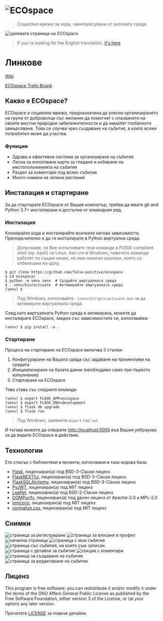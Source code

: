# ![ECOspace](./assets/banner_logo.png)

<!-- README inspired by https://github.com/nukeop/nuclear/ -->

> _Социална мрежа_ за хора, заинтересувани от околната среда.

![целевата страница на ECOspace](./assets/landing.png)

> If you're looking for the English translation, [it's here](https://github.com/false-positive/ecospace/blob/b6004ebf4515278669edcc9e143b5549bb6c23e7/README.md)

# Линкове

[Wiki](https://github.com/false-positive/ecospace/wiki)

[ECOspace Trello Board](https://trello.com/b/FBcRwvkN/ecospace)

## Какво е ECOspace?

ECOspace е _социална мрежа_, предназначена да улесни организирането на групи от доброволци със желание да помогнат с опазването на своите местни природни забележителности и да намалят глобалното замърсяване. Това се случва чрез създаване на събития, в които всеки потребител може да участва.

### Функции

-   Здрава и ефективна система за организиране на събития
-   Лесна за използване карта за гледане и избиране на местоположенията на събития
-   Раздел за коментари под всяко събитие
-   Много снимки на зелени растения

## Инсталация и стартиране

За да стартирате ECOspace от Вашия компютър, трябва да имате git and Python 3.7+ инсталирани и достъпни от командния ред.

### Инсталация

Клонирайте кода и инсталирайте всичките негови зависимости. Препоръчително е да ги инсталирате в Python виртуална среда.

> Допускаме, че Вие изпълнявате тези команди в POSIX-compliant shell (пр. bash) на Linux.
> Ако сте в Windows, повечето команди работят по същия начин, но има няколко разлики, които са отбелязани по-долу.

```shell
$ git clone https://github.com/false-positive/ecospace
$ cd ecospace/
$ python -m venv venv  # Създайте виртуалната среда
$ . venv/bin/activate  # Активирайте виртуалната среда
(venv) $
```

> Под Windows, използвайте `.\venv\Scripts\activate.bat` за да активирате виртуалната среда.

След като виртуалната Python среда е активирана, можете да инсталирате ECOspace, заедно със зависимостите си, използвайки:

```shell
(venv) $ pip install -e .
```

### Стартиране

Процеса на стартиране на ECOspace включва 3 стъпки:

1. Конфигуриране на Вашата среда със задаване на променливи на средата
2. Инициализиране на базата данни (необходимо само при първото изпълнение)
3. Стартиране на ECOspace

Това става със следните команди

```shell
(venv) $ export FLASK_APP=ecospace
(venv) $ export FLASK_ENV=development
(venv) $ flask db upgrade
(venv) $ flask run
```

> Под Windows, заменете `export` със `set`

И тогава можете да отворите <http://localhost:5000> във Вашия уебраузер за да видите ECOspace в действие.

## Технологии

Ето списък с библиотеки и проекти, използвани в тази кодова база:

-   [Flask](https://github.com/pallets/flask), лицензиран(а) под BSD-3-Clause лиценз
-   [FlaskRESTful](https://github.com/flask-restful/flask-restful), лицензиран(а) под BSD-3-Clause лиценз
-   [FlaskSQLAlchemy](https://github.com/pallets/flask-sqlalchemy), лицензиран(а) под BSD-3-Clause лиценз
-   [PyJWT](https://github.com/jpadilla/pyjwt), лицензиран(а) под MIT лиценз
-   [Leaflet](https://github.com/Leaflet/Leaflet), лицензиран(а) под BSD-2-Clause лиценз
-   [DOMPurify](https://github.com/cure53/DOMPurify), лицензиран(а) под двоен лиценз от Apache-2.0 и MPL-2.0
-   [Ionicons](https://github.com/ionic-team/ionicons), лицензиран(а) под MIT лиценз
-   [normalize.css](https://github.com/necolas/normalize.css/), лицензиран(а) под MIT лиценз

## Снимки

![страница за регистриране](./assets/register.png)
![страница за влизане в профил](./assets/login.png)
![начална страница](./assets/home.png)
![страница с мои събития](./assets/my_events.png)
![страница със събития, на които съм записан](./assets/going.png)
![страница с детайли за събитие](./assets/event.png)
![секция с коментари](./assets/comments.png)
![страница за създаване на събитие](./assets/create_event.png)
![страница за редактиране на събитие](./assets/edit_event.png)

## Лиценз

This program is free software: you can redistribute it and/or modify
it under the terms of the GNU Affero General Public License as published by
the Free Software Foundation, either version 3 of the License, or
(at your option) any later version.

Прочетете [LICENSE](./LICENSE) за повече детайли.
